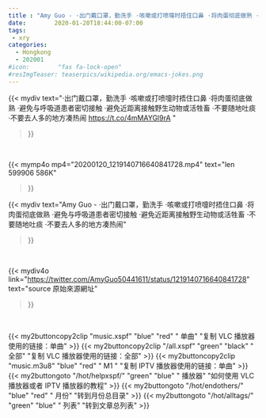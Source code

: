 ```yaml
---
title : "Amy Guo - ·出门戴口罩，勤洗手 ·咳嗽或打喷嚏时捂住口鼻 ·将肉蛋彻底做熟 ·避免与呼吸道患者密切接触 ·避免近距离接触野生动物或活牲畜 ·不要随地吐痰 ·不要去人多的地方凑热闹"
date:        2020-01-20T18:44:00-07:00
tags:
 - xry
categories:
  - Hongkong
  - 202001
#icon:        "fas fa-lock-open"
#resImgTeaser: teaserpics/wikipedia.org/emacs-jokes.png
---
```



{{< mydiv text="·出门戴口罩，勤洗手 ·咳嗽或打喷嚏时捂住口鼻 ·将肉蛋彻底做熟 ·避免与呼吸道患者密切接触 ·避免近距离接触野生动物或活牲畜 ·不要随地吐痰 ·不要去人多的地方凑热闹 https://t.co/4mMAYGl9rA "
>}}
<br>


{{< mymp4o mp4="20200120_1219140716640841728.mp4"
text="len 599906    586K"
>}}


{{< mydiv text="Amy Guo - ·出门戴口罩，勤洗手 ·咳嗽或打喷嚏时捂住口鼻 ·将肉蛋彻底做熟 ·避免与呼吸道患者密切接触 ·避免近距离接触野生动物或活牲畜 ·不要随地吐痰 ·不要去人多的地方凑热闹"
>}}
<br>

{{< mydiv4o link="https://twitter.com/AmyGuo50441611/status/1219140716640841728"
text="source 原始來源網址"
>}}


<br>

{{< my2buttoncopy2clip "music.xspf"        "blue"   "red"    " 单曲"  "复制 VLC 播放器使用的链接：单曲" >}} {{< my2buttoncopy2clip "/all.xspf"         "green"  "black"  " 全部"  "复制 VLC 播放器使用的链接：全部" >}} {{< my2buttoncopy2clip "music.m3u8"        "blue"   "red"    " M1 "    "复制 IPTV 播放器使用的链接：单曲" >}} {{< my2buttongoto      "/hot/helpxspf/"    "green"  "blue"   " 播放器" "如何使用 VLC 播放器或者 IPTV 播放器的教程" >}} {{< my2buttongoto      "/hot/endothers/"   "blue"   "red"    " 月份"   "转到月份总目录" >}} {{< my2buttongoto      "/hot/alltags/"     "green"  "blue"   " 列表"   "转到文章总列表" >}} 
